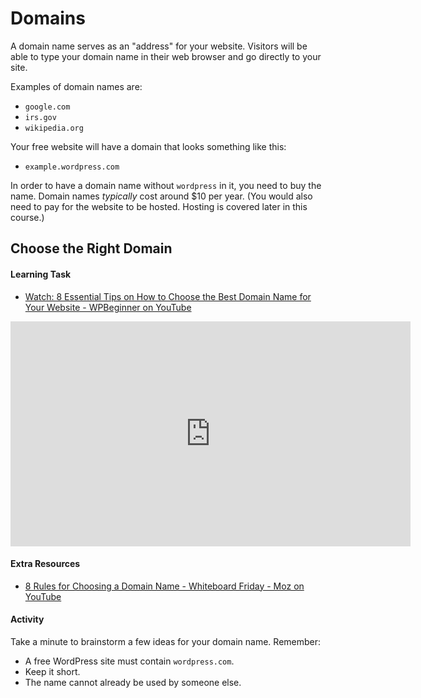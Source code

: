 # Domains

A domain name serves as an "address" for your website. Visitors will be able to type your domain name in their web browser and go directly to your site.

Examples of domain names are:
- ```google.com```
- ```irs.gov```
- ```wikipedia.org```

Your free website will have a domain that looks something like this:
- ```example.wordpress.com```

In order to have a domain name without ```wordpress``` in it, you need to buy the name. Domain names *typically* cost around $10 per year. (You would also need to pay for the website to be hosted. Hosting is covered later in this course.)

## Choose the Right Domain
#### Learning Task
- [Watch: 8 Essential Tips on How to Choose the Best Domain Name for Your Website - WPBeginner on YouTube](https://www.youtube.com/watch?v=-G0EGlAVRqI)
<iframe width="640" height="360" src="https://www.youtube.com/embed/-G0EGlAVRqI" frameborder="0" allowfullscreen></iframe>

#### Extra Resources
- [8 Rules for Choosing a Domain Name - Whiteboard Friday - Moz on YouTube](https://www.youtube.com/watch?v=8r4Z3PizZ9g)

#### Activity
Take a minute to brainstorm a few ideas for your domain name. Remember:
- A free WordPress site must contain ```wordpress.com```.
- Keep it short.
- The name cannot already be used by someone else.
